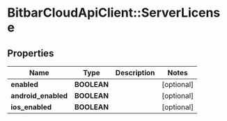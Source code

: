 # BitbarCloudApiClient::ServerLicense

## Properties
Name | Type | Description | Notes
------------ | ------------- | ------------- | -------------
**enabled** | **BOOLEAN** |  | [optional] 
**android_enabled** | **BOOLEAN** |  | [optional] 
**ios_enabled** | **BOOLEAN** |  | [optional] 

